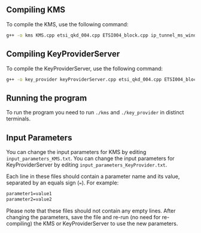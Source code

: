 ## Compiling KMS

To compile the KMS, use the following command:

```bash
g++ -o kms KMS.cpp etsi_qkd_004.cpp ETSI004_block.cpp ip_tunnel_ms_windows_20200819.cpp load_ascii_20200819.cpp message_handler.cpp ms_windows_console_output_common_20200819.cpp netxpto_20200819.cpp save_ascii_2024.cpp
```

## Compiling KeyProviderServer

To compile the KeyProviderServer, use the following command:

```bash
g++ -o key_provider keyProviderServer.cpp etsi_qkd_004.cpp ETSI004_block.cpp ip_tunnel_ms_windows_20200819.cpp load_ascii_20200819.cpp message_handler.cpp ms_windows_console_output_common_20200819.cpp netxpto_20200819.cpp save_ascii_2024.cpp
```

## Running the program

To run the program you need to run `./kms` and `./key_provider` in distinct terminals.

## Input Parameters

You can change the input parameters for KMS by editing `input_parameters_KMS.txt`.
You can change the input parameters for KeyProviderServer by editing `input_parameters_KeyProvider.txt`.

Each line in these files should contain a parameter name and its value, separated by an equals sign (`=`). For example:

```txt
parameter1=value1
parameter2=value2
```
Please note that these files should not contain any empty lines.
After changing the parameters, save the file and re-run (no need for re-compiling) the KMS or KeyProviderServer to use the new parameters.
